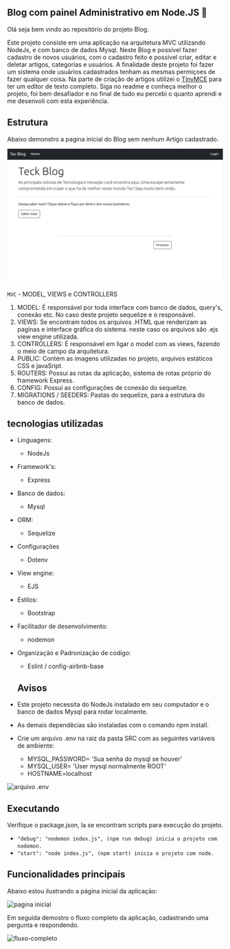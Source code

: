 ## Blog com painel Administrativo em Node.JS 🚀

Olá seja bem vindo ao repositório do projeto Blog.

Este projeto consiste em uma aplicação na arquitetura MVC utilizando NodeJs, e com banco de dados
Mysql. Neste Blog e possivel fazer cadastro de novos usuários, com o cadastro feito e possivel criar,
editar e deletar artigos, categorias e usuários. A finalidade deste projeto foi fazer um sistema onde 
usuários cadastrados tenham as mesmas permiçoes de fazer qualquer coisa. Na parte de criação de artigos
utilizei o [TinyMCE](https://www.tiny.cloud/) para ter um editor de texto completo. Siga no readme e
conheça melhor o projeto, foi bem desafiador e no final de tudo eu percebi o quanto aprendi e me
desenvoli com esta experiência.


## Estrutura

Abaixo demonstro a pagina inicial do Blog sem nenhum Artigo cadastrado.

![estrutura do projeto](./src/public/imgs/01-pagina-inicial.png)

`MVC` - MODEL, VIEWS e CONTROLLERS

1. MODEL: É responsável por toda interface com banco de dados, query's, conexão etc. No caso deste projeto 
sequelize e o responsável.
2. VIEWS: Se encontram todos os arquivos .HTML que renderizam as paginas e interface gráfica do sistema.
neste caso os arquivos são .ejs view engine utilizada.
3. CONTROLLERS: É responsável em ligar o model com as views, fazendo o meio de campo da arquitetura.
4. PUBLIC: Contém as imagens utilizadas no projeto, arquivos estáticos CSS e javaSript.
5. ROUTERS:  Possui as rotas da aplicação, sistema de rotas próprio do framework Express.
6. CONFIG: Possui as configurações de conexão do sequelize.
7. MIGRATIONS / SEEDERS: Pastas do sequelize, para a estrutura do banco de dados.

## tecnologias utilizadas

- Linguagens:
  - NodeJs
- Framework's:
  - Express
- Banco de dados:
  - Mysql
- ORM:
  - Sequelize
- Configurações
  - Dotenv
- View engine:
  - EJS
- Estilos:
  - Bootstrap
- Facilitador de desenvolvimento:
  - nodemon
- Organização e Padronização de codigo:
  - Eslint / config-airbnb-base

  ## Avisos

- Este projeto necessita do NodeJs instalado em seu computador e o banco de dados Mysql 
para rodar localmente.

- As demais dependêcias são instaladas com o comando npm install.

- Crie um arquivo .env na raiz da pasta SRC com as seguintes variáveis de ambiente:
  - MYSQL_PASSWORD= 'Sua senha do mysql se houver'
  - MYSQL_USER= 'User mysql normalmente ROOT'
  - HOSTNAME=localhost

![arquivo .env]()
## Executando



Verifique o package.json, la se encontram scripts para execução do projeto.

- `"debug": "nodemon index.js", (npm run debug) inicia o projeto com nodemon.`
- `"start": "node index.js", (npm start) inicia o projeto com node.`

## Funcionalidades principais

Abaixo estou ilustrando a página inicial da aplicação:

![pagina inicial]()

Em seguida demostro o fluxo completo da aplicação, cadastrando uma pergunta e respondendo.

![fluxo-completo]()